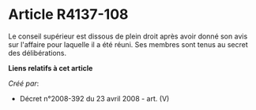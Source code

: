 # Article R4137-108

Le conseil supérieur est dissous de plein droit après avoir donné son avis sur l'affaire pour laquelle il a été réuni. Ses
membres sont tenus au secret des délibérations.

**Liens relatifs à cet article**

_Créé par_:

  - Décret n°2008-392 du 23 avril 2008 - art. (V)
